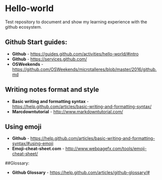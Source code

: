 # Hello-world
Test repository to document and show my learning experience with the github ecosystem.
## Github Start guides:
- **Github** - https://guides.github.com/activities/hello-world/#intro
- **Github** - https://services.github.com/
- **OSWeekends** - https://github.com/OSWeekends/microtalleres/blob/master/2016/github.md

## Writing notes format and style
- **Basic writing and formatting syntax** - https://help.github.com/articles/basic-writing-and-formatting-syntax/
- **Marcdowntutorial** - http://www.markdowntutorial.com/

## Using emoji
- **Github** - https://help.github.com/articles/basic-writing-and-formatting-syntax/#using-emoji
- **Emoji-cheat-sheet.com** - http://www.webpagefx.com/tools/emoji-cheat-sheet/

##Glossary:
- **Github Glossary** - https://help.github.com/articles/github-glossary/#
